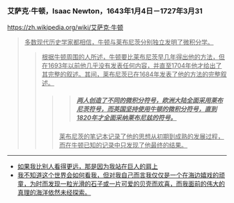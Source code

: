 ### 艾萨克·牛顿，Isaac Newton，1643年1月4日－1727年3月31
https://zh.wikipedia.org/wiki/艾萨克·牛顿
><u>多数现代历史学家都相信，牛顿与莱布尼茨分别独立发明了微积分学。
>><u>根据牛顿周围的人所述，牛顿要比莱布尼茨早几年得出他的方法，但在1693年以前他几乎没有发表任何内容，并直至1704年他才给出了其完整的叙述。其间，莱布尼茨已在1684年发表了他的方法的完整叙述。
>>>>##### <u>两人创造了不同的微积分符号，欧洲大陆全面采用莱布尼茨符号，而英国坚持使用牛顿的微积分符号，直到1820年才全面采纳莱布尼兹的符号。
>>><u>莱布尼茨的笔记本记录了他的思想从初期到成熟的发展过程，而在牛顿已知的记录中只发现了他最终的结果。
---
- 如果我比别人看得更远，那是因为我站在巨人的肩上
- 我不知道这个世界会如何看我，但对我自己而言我仅仅是一个在海边嬉戏的顽童，为时而发现一粒光滑的石子或一片可爱的贝壳而欢喜，而我面前的伟大的真理的海洋依然未经探索。